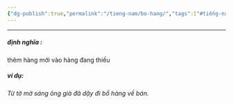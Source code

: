 ```yaml
---
{"dg-publish":true,"permalink":"/tieng-nam/bo-hang/","tags":["#tiếng-nam"],"created":"2025-08-13T22:43:07.543+07:00"}
---
```


---

##### định nghĩa :
thêm hàng mới vào hàng đang thiếu

##### ví dụ:
*Từ tờ mờ sáng ông già đã dậy đi bổ hàng về bán.*

